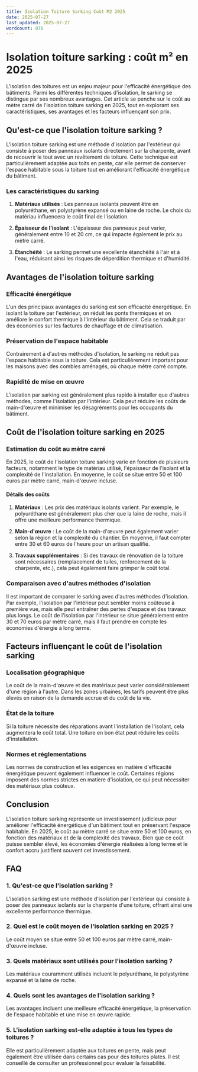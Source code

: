 ```yaml
---
title: Isolation Toiture Sarking Coût M2 2025
date: 2025-07-27
last_updated: 2025-07-27
wordcount: 876
---
```


# Isolation toiture sarking : coût m² en 2025

L'isolation des toitures est un enjeu majeur pour l'efficacité énergétique des bâtiments. Parmi les différentes techniques d'isolation, le sarking se distingue par ses nombreux avantages. Cet article se penche sur le coût au mètre carré de l'isolation toiture sarking en 2025, tout en explorant ses caractéristiques, ses avantages et les facteurs influençant son prix.

## Qu'est-ce que l'isolation toiture sarking ?

L'isolation toiture sarking est une méthode d'isolation par l'extérieur qui consiste à poser des panneaux isolants directement sur la charpente, avant de recouvrir le tout avec un revêtement de toiture. Cette technique est particulièrement adaptée aux toits en pente, car elle permet de conserver l'espace habitable sous la toiture tout en améliorant l'efficacité énergétique du bâtiment.

### Les caractéristiques du sarking

1. **Matériaux utilisés** : Les panneaux isolants peuvent être en polyuréthane, en polystyrène expansé ou en laine de roche. Le choix du matériau influencera le coût final de l'isolation.
   
2. **Épaisseur de l'isolant** : L'épaisseur des panneaux peut varier, généralement entre 10 et 20 cm, ce qui impacte également le prix au mètre carré.

3. **Étanchéité** : Le sarking permet une excellente étanchéité à l'air et à l'eau, réduisant ainsi les risques de déperdition thermique et d'humidité.

## Avantages de l'isolation toiture sarking

### Efficacité énergétique

L'un des principaux avantages du sarking est son efficacité énergétique. En isolant la toiture par l'extérieur, on réduit les ponts thermiques et on améliore le confort thermique à l'intérieur du bâtiment. Cela se traduit par des économies sur les factures de chauffage et de climatisation.

### Préservation de l'espace habitable

Contrairement à d'autres méthodes d'isolation, le sarking ne réduit pas l'espace habitable sous la toiture. Cela est particulièrement important pour les maisons avec des combles aménagés, où chaque mètre carré compte.

### Rapidité de mise en œuvre

L'isolation par sarking est généralement plus rapide à installer que d'autres méthodes, comme l'isolation par l'intérieur. Cela peut réduire les coûts de main-d'œuvre et minimiser les désagréments pour les occupants du bâtiment.

## Coût de l'isolation toiture sarking en 2025

### Estimation du coût au mètre carré

En 2025, le coût de l'isolation toiture sarking varie en fonction de plusieurs facteurs, notamment le type de matériau utilisé, l'épaisseur de l'isolant et la complexité de l'installation. En moyenne, le coût se situe entre 50 et 100 euros par mètre carré, main-d'œuvre incluse.

#### Détails des coûts

1. **Matériaux** : Les prix des matériaux isolants varient. Par exemple, le polyuréthane est généralement plus cher que la laine de roche, mais il offre une meilleure performance thermique.

2. **Main-d'œuvre** : Le coût de la main-d'œuvre peut également varier selon la région et la complexité du chantier. En moyenne, il faut compter entre 30 et 60 euros de l'heure pour un artisan qualifié.

3. **Travaux supplémentaires** : Si des travaux de rénovation de la toiture sont nécessaires (remplacement de tuiles, renforcement de la charpente, etc.), cela peut également faire grimper le coût total.

### Comparaison avec d'autres méthodes d'isolation

Il est important de comparer le sarking avec d'autres méthodes d'isolation. Par exemple, l'isolation par l'intérieur peut sembler moins coûteuse à première vue, mais elle peut entraîner des pertes d'espace et des travaux plus longs. Le coût de l'isolation par l'intérieur se situe généralement entre 30 et 70 euros par mètre carré, mais il faut prendre en compte les économies d'énergie à long terme.

## Facteurs influençant le coût de l'isolation sarking

### Localisation géographique

Le coût de la main-d'œuvre et des matériaux peut varier considérablement d'une région à l'autre. Dans les zones urbaines, les tarifs peuvent être plus élevés en raison de la demande accrue et du coût de la vie.

### État de la toiture

Si la toiture nécessite des réparations avant l'installation de l'isolant, cela augmentera le coût total. Une toiture en bon état peut réduire les coûts d'installation.

### Normes et réglementations

Les normes de construction et les exigences en matière d'efficacité énergétique peuvent également influencer le coût. Certaines régions imposent des normes strictes en matière d'isolation, ce qui peut nécessiter des matériaux plus coûteux.

## Conclusion

L'isolation toiture sarking représente un investissement judicieux pour améliorer l'efficacité énergétique d'un bâtiment tout en préservant l'espace habitable. En 2025, le coût au mètre carré se situe entre 50 et 100 euros, en fonction des matériaux et de la complexité des travaux. Bien que ce coût puisse sembler élevé, les économies d'énergie réalisées à long terme et le confort accru justifient souvent cet investissement.

## FAQ

### 1. Qu'est-ce que l'isolation sarking ?

L'isolation sarking est une méthode d'isolation par l'extérieur qui consiste à poser des panneaux isolants sur la charpente d'une toiture, offrant ainsi une excellente performance thermique.

### 2. Quel est le coût moyen de l'isolation sarking en 2025 ?

Le coût moyen se situe entre 50 et 100 euros par mètre carré, main-d'œuvre incluse.

### 3. Quels matériaux sont utilisés pour l'isolation sarking ?

Les matériaux couramment utilisés incluent le polyuréthane, le polystyrène expansé et la laine de roche.

### 4. Quels sont les avantages de l'isolation sarking ?

Les avantages incluent une meilleure efficacité énergétique, la préservation de l'espace habitable et une mise en œuvre rapide.

### 5. L'isolation sarking est-elle adaptée à tous les types de toitures ?

Elle est particulièrement adaptée aux toitures en pente, mais peut également être utilisée dans certains cas pour des toitures plates. Il est conseillé de consulter un professionnel pour évaluer la faisabilité.